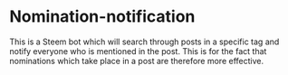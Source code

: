 # Nomination-notification
This is a Steem bot which will search through posts in a specific tag and notify everyone who is mentioned in the post.
This is for the fact that nominations which take place in a post are therefore more effective.

